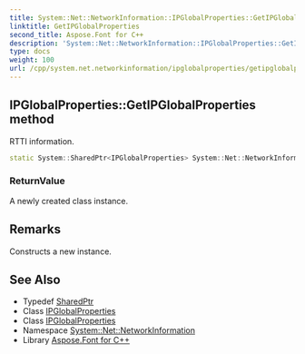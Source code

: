 ```yaml
---
title: System::Net::NetworkInformation::IPGlobalProperties::GetIPGlobalProperties method
linktitle: GetIPGlobalProperties
second_title: Aspose.Font for C++
description: 'System::Net::NetworkInformation::IPGlobalProperties::GetIPGlobalProperties method. RTTI information in C++.'
type: docs
weight: 100
url: /cpp/system.net.networkinformation/ipglobalproperties/getipglobalproperties/
---
```

## IPGlobalProperties::GetIPGlobalProperties method


RTTI information.

```cpp
static System::SharedPtr<IPGlobalProperties> System::Net::NetworkInformation::IPGlobalProperties::GetIPGlobalProperties()
```


### ReturnValue

A newly created class instance.
## Remarks


Constructs a new instance. 
## See Also

* Typedef [SharedPtr](../../../system/sharedptr/)
* Class [IPGlobalProperties](../)
* Class [IPGlobalProperties](../)
* Namespace [System::Net::NetworkInformation](../../)
* Library [Aspose.Font for C++](../../../)
